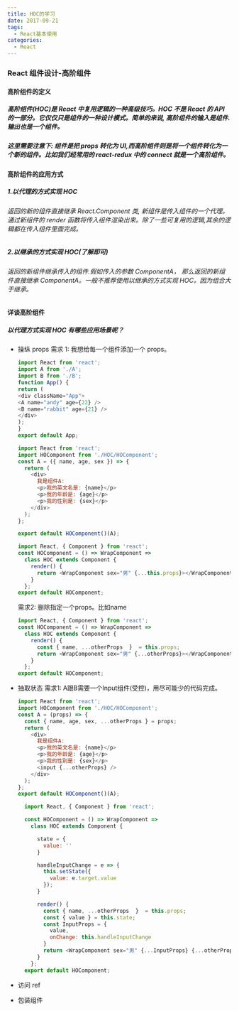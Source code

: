 ```yaml
---
title: HOC的学习
date: 2017-09-21
tags:
  - React基本使用
categories:
  - React
---
```


### React 组件设计-高阶组件

#### 高阶组件的定义

##### 高阶组件(HOC)是 React 中复用逻辑的一种高级技巧。HOC 不是 React 的 API 的一部分。它仅仅只是组件的一种设计模式。简单的来说, 高阶组件的输入是组件.输出也是一个组件。

##### 这里需要注意下: 组件是把 props 转化为 UI,而高阶组件则是将一个组件转化为一个新的组件。比如我们经常用的 react-redux 中的 connect 就是一个高阶组件。

#### 高阶组件的应用方式

##### 1.以代理的方式实现 HOC

###### 返回的新的组件直接继承 React.Component 类, 新组件是传入组件的一个代理。通过新组件的 render 函数将传入组件渲染出来。除了一些可复用的逻辑,其余的逻辑都在传入组件里面完成。

##### 2.以继承的方式实现 HOC(了解即可)

###### 返回的新组件继承传入的组件.假如传入的参数 ComponentA， 那么返回的新组件直接继承 ComponentA。一般不推荐使用以继承的方式实现 HOC。因为组合大于继承。

#### 详谈高阶组件

##### 以代理方式实现 HOC 有哪些应用场景呢？

- 操纵 props
  需求 1: 我想给每一个组件添加一个 props。

  ```js
  import React from 'react';
  import A from './A';
  import B from './B';
  function App() {
  return (
  <div className="App">
  <A name="andy" age={22} />
  <B name="rabbit" age={21} />
  </div>
  );
  }
  export default App;
   ```

  ```js
  import React from 'react';
  import HOComponent from './HOC/HOComponent';
  const A = ({ name, age, sex }) => {
    return (
      <div>
        我是组件A:
        <p>我的英文名是: {name}</p>
        <p>我的年龄是: {age}</p>
        <p>我的性别是: {sex}</p>
      </div>
    );
  };

  export default HOComponent()(A);

  ```

  ```js
  import React, { Component } from 'react';
  const HOComponent = () => WrapComponent =>
    class HOC extends Component {
      render() {
        return <WrapComponent sex="男" {...this.props}></WrapComponent>;
      }
    };
  export default HOComponent;
  ```
  需求2: 删除指定一个props。比如name

  ```js
  import React, { Component } from 'react';
  const HOComponent = () => WrapComponent =>
    class HOC extends Component {
      render() {
        const { name, ...otherProps  }  = this.props;
        return <WrapComponent sex="男" {...otherProps}></WrapComponent>;
      }
    };
  export default HOComponent;
  ```

- 抽取状态
 需求1: A跟B需要一个Input组件(受控)，用尽可能少的代码完成。

  ```js
  import React from 'react';
  import HOComponent from './HOC/HOComponent';
  const A = (props) => {
    const { name, age, sex, ...otherProps } = props;
    return (
      <div>
        我是组件A:
        <p>我的英文名是: {name}</p>
        <p>我的年龄是: {age}</p>
        <p>我的性别是: {sex}</p>
        <input {...otherProps} />
      </div>
    );
  };
  export default HOComponent()(A);
  ```


  ```js
    import React, { Component } from 'react';

    const HOComponent = () => WrapComponent =>
      class HOC extends Component {

        state = {
          value: ''
        }

        handleInputChange = e => {
          this.setState({
            value: e.target.value
          });
        }

        render() {
          const { name, ...otherProps  }  = this.props;
          const { value } = this.state;
          const InputProps = {
            value,
            onChange: this.handleInputChange
          }
          return <WrapComponent sex="男" {...InputProps} {...otherProps}></WrapComponent>;
        }
      };
    export default HOComponent;
  ```
- 访问 ref
- 包装组件

